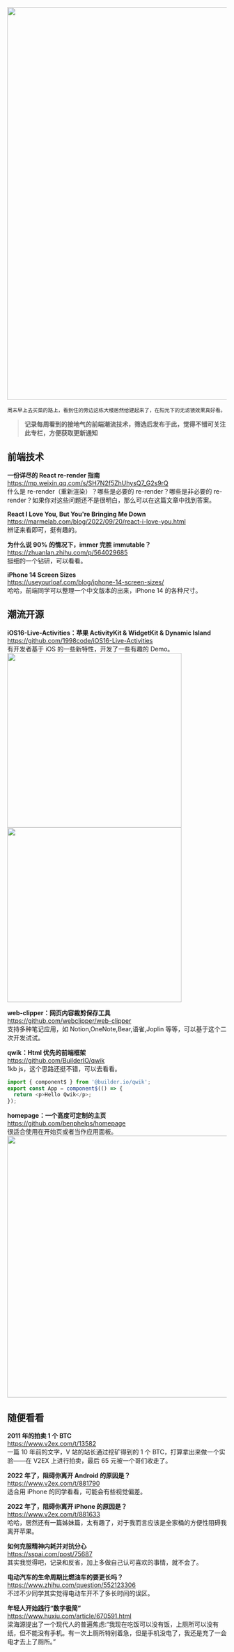 <img src=https://gw.alipayobjects.com/zos/k/br/IMG_0652.jpg width=900/>

<small>周末早上去买菜的路上，看到住的旁边这栋大楼居然给建起来了，在阳光下的无滤镜效果真好看。</small>

> **记录每周看到的接地气的前端潮流技术，筛选后发布于此，觉得不错可关注此专栏，方便获取更新通知**

## 前端技术

**一份详尽的 React re-render 指南**  
<https://mp.weixin.qq.com/s/SH7N2f5ZhUhysQ7_G2s9rQ>  
什么是 re-render（重新渲染）？哪些是必要的 re-render？哪些是非必要的 re-render？如果你对这些问题还不是很明白，那么可以在这篇文章中找到答案。

**React I Love You, But You're Bringing Me Down**  
<https://marmelab.com/blog/2022/09/20/react-i-love-you.html>  
辨证来看即可，挺有趣的。

**为什么说 90% 的情况下，immer 完胜 immutable？**  
<https://zhuanlan.zhihu.com/p/564029685>  
挺细的一个钻研，可以看看。

**iPhone 14 Screen Sizes**  
<https://useyourloaf.com/blog/iphone-14-screen-sizes/>  
哈哈，前端同学可以整理一个中文版本的出来，iPhone 14 的各种尺寸。

## 潮流开源

**iOS16-Live-Activities：苹果 ActivityKit & WidgetKit & Dynamic Island**  
<https://github.com/1998code/iOS16-Live-Activities>  
有开发者基于 iOS 的一些新特性，开发了一些有趣的 Demo。  
<img width="400px" src="https://gw.alipayobjects.com/zos/k/app2/57899b0bf208.gif" /> <img width="400px" src="https://gw.alipayobjects.com/zos/k/app2/8af-49a49cc3657b.gif" />

**web-clipper：网页内容裁剪保存工具**  
<https://github.com/webclipper/web-clipper>  
支持多种笔记应用，如 Notion,OneNote,Bear,语雀,Joplin 等等，可以基于这个二次开发试试。

**qwik：Html 优先的前端框架**  
<https://github.com/BuilderIO/qwik>  
1kb js，这个思路还挺不错，可以去看看。  

```js
import { component$ } from '@builder.io/qwik';
export const App = component$(() => {
  return <p>Hello Qwik</p>;
});
```

**homepage：一个高度可定制的主页**  
<https://github.com/benphelps/homepage>  
很适合使用在开始页或者当作应用面板。  
<img src=https://gw.alipayobjects.com/zos/k/kt/oY6gId.jpg width=600/>

## 随便看看

**2011 年的拍卖 1 个 BTC**  
<https://www.v2ex.com/t/13582>  
一篇 10 年前的文字，V 站的站长通过挖矿得到的 1 个 BTC，打算拿出来做一个实验——在 V2EX 上进行拍卖，最后 65 元被一个哥们收走了。

**2022 年了，阻碍你离开 Android 的原因是？**  
<https://www.v2ex.com/t/881790>  
适合用 iPhone 的同学看看，可能会有些视觉偏差。

**2022 年了，阻碍你离开 iPhone 的原因是？**  
<https://www.v2ex.com/t/881633>  
哈哈，居然还有一篇姊妹篇，太有趣了，对于我而言应该是全家桶的方便性阻碍我离开苹果。

**如何克服精神内耗并对抗分心**  
<https://sspai.com/post/75687>  
其实我觉得吧，记录和反省，加上多做自己认可喜欢的事情，就不会了。

**电动汽车的生命周期比燃油车的要更长吗？**  
<https://www.zhihu.com/question/552123306>  
不过不少同学其实觉得电动车开不了多长时间的误区。

**年轻人开始践行“数字极简”**  
<https://www.huxiu.com/article/670591.html>  
梁海源提出了一个现代人的普遍焦虑:“我现在吃饭可以没有饭，上厕所可以没有纸，但不能没有手机。有一次上厕所特别着急，但是手机没电了，我还是充了一会电才去上了厕所。”
